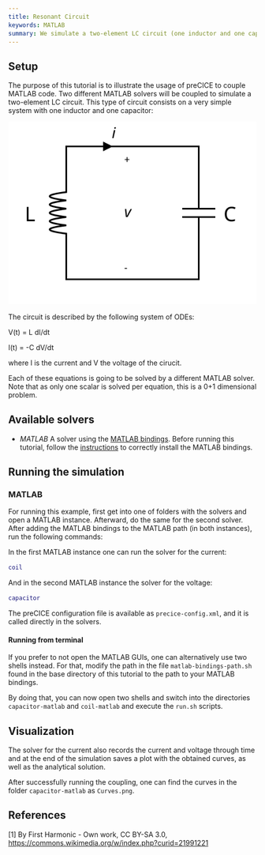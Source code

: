 ```yaml
---
title: Resonant Circuit
keywords: MATLAB
summary: We simulate a two-element LC circuit (one inductor and one capacitor).
---
```



## Setup

The purpose of this tutorial is to illustrate the usage of preCICE to couple MATLAB code. Two different MATLAB solvers will be coupled to simulate a two-element LC circuit. This type of circuit consists on a very simple system with one inductor and one capacitor:

![LC circuit diagram [1]](images/tutorials-resonant-circuit-diagram.svg)

The circuit is described by the following system of ODEs:

V(t) = L dI/dt

I(t) = -C dV/dt

where I is the current and V the voltage of the cirucit.

Each of these equations is going to be solved by a different MATLAB solver. Note that as only one scalar is solved per equation, this is a 0+1 dimensional problem.

## Available solvers

* <em>MATLAB</em> A solver using the [MATLAB bindings](https://github.com/precice/matlab-bindings).
 Before running this tutorial, follow the [instructions](https://github.com/precice/matlab-bindings?tab=readme-ov-file#matlab-bindings) to correctly install the MATLAB bindings.

## Running the simulation

### MATLAB

For running this example, first get into one of folders with the solvers and open a MATLAB instance.
Afterward, do the same for the second solver.
After adding the MATLAB bindings to the MATLAB path (in both instances), run the following commands:

In the first MATLAB instance one can run the solver for the current:

```MATLAB
coil
```

And in the second MATLAB instance the solver for the voltage:

```MATLAB
capacitor
```

The preCICE configuration file is available as `precice-config.xml`, and it is called directly in the solvers.

#### Running from terminal

If you prefer to not open the MATLAB GUIs, one can alternatively use two shells instead.
For that, modify the path in the file `matlab-bindings-path.sh` found in the base directory of this tutorial to the path to your MATLAB bindings.

By doing that, you can now open two shells and switch into the directories `capacitor-matlab` and `coil-matlab` and execute the `run.sh` scripts.

## Visualization

The solver for the current also records the current and voltage through time and at the end of the simulation saves a plot with the obtained curves, as well as the analytical solution.

After successfully running the coupling, one can find the curves in the folder `capacitor-matlab` as `Curves.png`.

## References

[1] By First Harmonic - Own work, CC BY-SA 3.0, https://commons.wikimedia.org/w/index.php?curid=21991221

